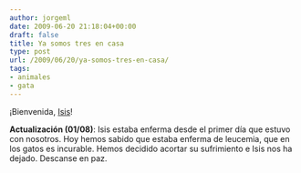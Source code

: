 ```yaml
---
author: jorgeml
date: 2009-06-20 21:18:04+00:00
draft: false
title: Ya somos tres en casa
type: post
url: /2009/06/20/ya-somos-tres-en-casa/
tags:
- animales
- gata
---
```


¡Bienvenida, [Isis](http://www.asielenrijnmond.dierenbescherming.nl/asieldieren/kat/866)!

**Actualización (01/08)**: Isis estaba enferma desde el primer día que estuvo con nosotros. Hoy hemos sabido que estaba enferma de leucemia, que en los gatos es incurable. Hemos decidido acortar su sufrimiento e Isis nos ha dejado. Descanse en paz.
